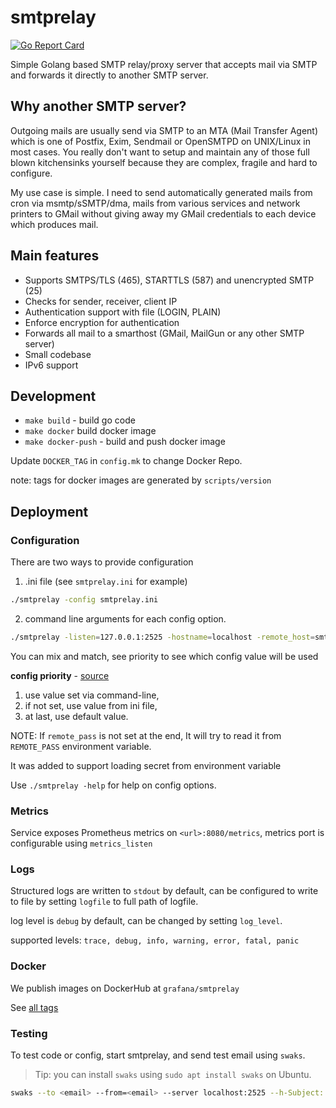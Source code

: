 # smtprelay

[![Go Report Card](https://goreportcard.com/badge/github.com/decke/smtprelay)](https://goreportcard.com/report/github.com/decke/smtprelay)

Simple Golang based SMTP relay/proxy server that accepts mail via SMTP
and forwards it directly to another SMTP server.


## Why another SMTP server?

Outgoing mails are usually send via SMTP to an MTA (Mail Transfer Agent)
which is one of Postfix, Exim, Sendmail or OpenSMTPD on UNIX/Linux in most
cases. You really don't want to setup and maintain any of those full blown
kitchensinks yourself because they are complex, fragile and hard to
configure.

My use case is simple. I need to send automatically generated mails from
cron via msmtp/sSMTP/dma, mails from various services and network printers
to GMail without giving away my GMail credentials to each device which
produces mail.


## Main features

* Supports SMTPS/TLS (465), STARTTLS (587) and unencrypted SMTP (25)
* Checks for sender, receiver, client IP
* Authentication support with file (LOGIN, PLAIN)
* Enforce encryption for authentication
* Forwards all mail to a smarthost (GMail, MailGun or any other SMTP server)
* Small codebase
* IPv6 support

## Development
- `make build` - build go code
- `make docker` build docker image
- `make docker-push` - build and push docker image

Update `DOCKER_TAG` in `config.mk` to change Docker Repo.

note: tags for docker images are generated by `scripts/version`

## Deployment

### Configuration
There are two ways to provide configuration

1. .ini file (see `smtprelay.ini` for example)
```bash
./smtprelay -config smtprelay.ini
```

2. command line arguments for each config option.
```bash
./smtprelay -listen=127.0.0.1:2525 -hostname=localhost -remote_host=smtp.mailgun.org:2525 -remote_user=hosted-grafana@grafana.net
```

You can mix and match, see priority to see which config value will be used

**config priority** - [source](https://github.com/vharitonsky/iniflags/#hybrid-configuration-library)
1. use value set via command-line,
2. if not set, use value from ini file,
3. at last, use default value.

NOTE: If `remote_pass` is not set at the end, It will try to read
it from `REMOTE_PASS` environment variable.

It was added to support loading secret from environment variable

Use `./smtprelay -help` for help on config options.

### Metrics

Service exposes Prometheus metrics on `<url>:8080/metrics`, metrics port
is configurable using `metrics_listen`

### Logs

Structured logs are written to `stdout` by default, can be configured to write to file by
setting `logfile` to full path of logfile.

log level is `debug` by default, can be changed by setting `log_level`.

supported levels: `trace, debug, info, warning, error, fatal, panic`

### Docker

We publish images on DockerHub at `grafana/smtprelay`

See [all tags](https://hub.docker.com/r/grafana/smtprelay/tags)

### Testing
To test code or config, start smtprelay, and send test email using `swaks`.

> Tip: you can install `swaks` using `sudo apt install swaks` on Ubuntu.

```bash
swaks --to <email> --from=<email> --server localhost:2525 --h-Subject: "Hello from smtprelay" --h-Body: "This is test email from smtprelay"
```
